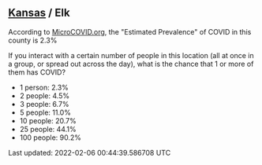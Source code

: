 
## [Kansas](/united-states/kansas) / Elk

According to [MicroCOVID.org](http://microcovid.org),
the "Estimated Prevalence" of COVID in this county is 2.3%

If you interact with a certain number of people in this location
(all at once in a group, or spread out across the day), what is the chance that
1 or more of them has COVID?

- 1 person: 2.3%
- 2 people: 4.5%
- 3 people: 6.7%
- 5 people: 11.0%
- 10 people: 20.7%
- 25 people: 44.1%
- 100 people: 90.2%

Last updated: 2022-02-06 00:44:39.586708 UTC
